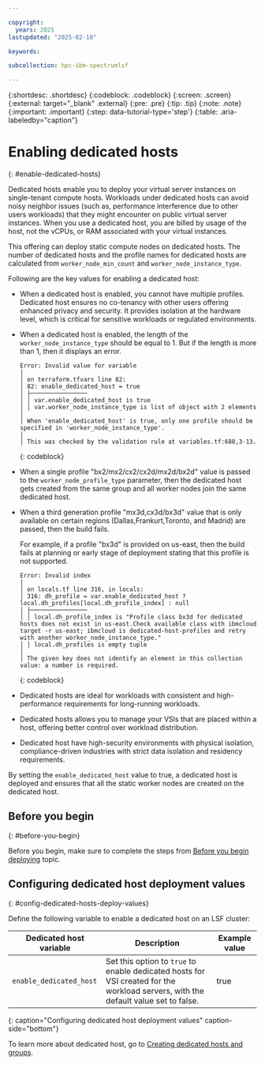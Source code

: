 ```yaml
---

copyright:
  years: 2025
lastupdated: "2025-02-18"

keywords: 

subcollection: hpc-ibm-spectrumlsf

---
```


{:shortdesc: .shortdesc}
{:codeblock: .codeblock}
{:screen: .screen}
{:external: target="_blank" .external}
{:pre: .pre}
{:tip: .tip}
{:note: .note}
{:important: .important}
{:step: data-tutorial-type='step'}
{:table: .aria-labeledby="caption"}

# Enabling dedicated hosts
{: #enable-dedicated-hosts}

Dedicated hosts enable you to deploy your virtual server instances on single-tenant compute hosts. Workloads under dedicated hosts can avoid noisy neighbor issues (such as, performance interference due to other users workloads) that they might encounter on public virtual server instances. When you use a dedicated host, you are billed by usage of the host, not the vCPUs, or RAM associated with your virtual instances.

This offering can deploy static compute nodes on dedicated hosts. The number of dedicated hosts and the profile names for dedicated hosts are calculated from `worker_node_min_count` and `worker_node_instance_type`.

Following are the key values for enabling a dedicated host:

* When a dedicated host is enabled, you cannot have multiple profiles.
  Dedicated host ensures no co-tenancy with other users offering enhanced privacy and security. It provides isolation at the hardware level, which is critical for sensitive workloads or regulated environments.

* When a dedicated host is enabled, the length of the `worker_node_instance_type` should be equal to 1. But if the length is more than 1, then it displays an error.

  ```console
  Error: Invalid value for variable
  │
  │ on terraform.tfvars line 82:
  │ 82: enable_dedicated_host = true
  │ ├────────────────
  │ │ var.enable_dedicated_host is true
  │ │ var.worker_node_instance_type is list of object with 2 elements
  │
  │ When 'enable_dedicated_host' is true, only one profile should be specified in 'worker_node_instance_type'.
  │
  │ This was checked by the validation rule at variables.tf:688,3-13.
  ```
  {: codeblock}

* When a single profile "bx2/mx2/cx2/cx2d/mx2d/bx2d" value is passed to the `worker_node_profile_type` parameter, then the dedicated host gets created from the same group and all worker nodes join the same dedicated host.

* When a third generation profile "mx3d,cx3d/bx3d" value that is only available on certain regions (Dallas,Frankurt,Toronto, and Madrid) are passed, then the build fails.

  For example, if a profile "bx3d" is provided on us-east, then the build fails at planning or early stage of deployment stating that this profile is not supported.

  ```console
  Error: Invalid index
  │
  │ on locals.tf line 316, in locals:
  │ 316: dh_profile = var.enable_dedicated_host ? local.dh_profiles[local.dh_profile_index] : null
  │ ├────────────────
  │ │ local.dh_profile_index is "Profile class bx3d for dedicated hosts does not exist in us-east.Check available class with ibmcloud target -r us-east; ibmcloud is dedicated-host-profiles and retry with another worker_node_instance_type."
  │ │ local.dh_profiles is empty tuple
  │
  │ The given key does not identify an element in this collection value: a number is required.
  ```
  {: codeblock}

* Dedicated hosts are ideal for workloads with consistent and high-performance requirements for long-running workloads.

* Dedicated hosts allows you to manage your VSIs that are placed within a host, offering better control over workload distribution.

* Dedicated host have high-security environments with physical isolation, compliance-driven industries with strict data isolation and residency requirements.

By setting the `enable_dedicated_host` value to true, a dedicated host is deployed and ensures that all the static worker nodes are created on the dedicated host.

## Before you begin
{: #before-you-begin}

Before you begin, make sure to complete the steps from [Before you begin deploying](/docs/hpc-ibm-spectrumlsf?topic=hpc-ibm-spectrumlsf-getting-started-tutorial) topic.

## Configuring dedicated host deployment values
{: #config-dedicated-hosts-deploy-values}

Define the following variable to enable a dedicated host on an LSF cluster:

| Dedicated host variable | Description | Example value |
| ----- | ----------- | --------------- |
| `enable_dedicated_host` | Set this option to `true` to enable dedicated hosts for VSI created for the workload servers, with the default value set to false. | true |
{: caption="Configuring dedicated host deployment values" caption-side="bottom"}

To learn more about dedicated host, go to [Creating dedicated hosts and groups](/docs/vpc?topic=vpc-creating-dedicated-hosts-instances&interface=ui).
